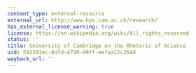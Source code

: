 ```yaml
---
content_type: external-resource
external_url: http://www.hps.cam.ac.uk/research/
has_external_license_warning: true
license: https://en.wikipedia.org/wiki/All_rights_reserved
status: ''
title: University of Cambridge on the Rhetoric of Science
uid: 592291ec-8dfd-4720-99ff-eefaa12c264d
wayback_url: ''
---
```

